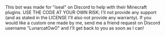 This bot was made for "iseal" on Discord to help with their Minecraft plugins. USE THE CODE AT YOUR OWN RISK; I'll not provide any support (and as stated in the LICENSE I'll also not provide any warranty). If you would like a custom one made by me, send me a friend request on Discord username "LunarcatOwO" and I'll get back to you as soon as I can!